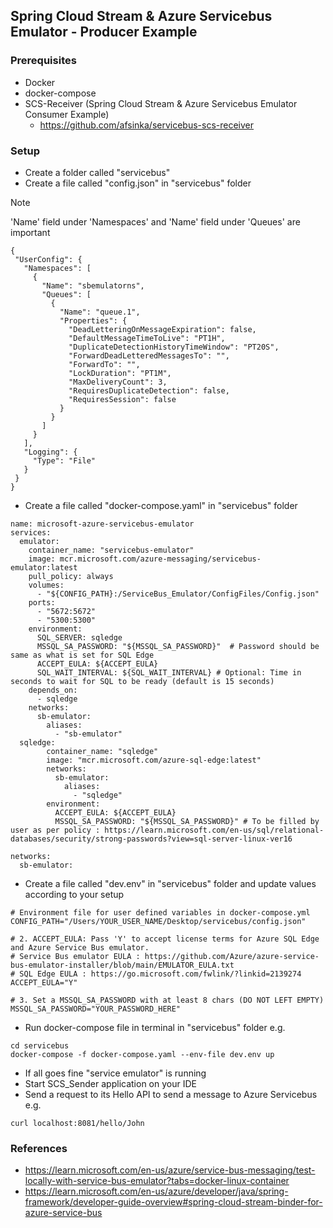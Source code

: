 ## Spring Cloud Stream & Azure Servicebus Emulator - Producer Example

### Prerequisites
- Docker
- docker-compose
- SCS-Receiver (Spring Cloud Stream & Azure Servicebus Emulator Consumer Example)
  - https://github.com/afsinka/servicebus-scs-receiver

### Setup
- Create a folder called "servicebus"
- Create a file called "config.json" in "servicebus" folder

> [!NOTE]
> 'Name' field under 'Namespaces' and 'Name' field under 'Queues' are important

```
{
 "UserConfig": {
   "Namespaces": [
     {
       "Name": "sbemulatorns",
       "Queues": [
         {
           "Name": "queue.1",
           "Properties": {
             "DeadLetteringOnMessageExpiration": false,
             "DefaultMessageTimeToLive": "PT1H",
             "DuplicateDetectionHistoryTimeWindow": "PT20S",
             "ForwardDeadLetteredMessagesTo": "",
             "ForwardTo": "",
             "LockDuration": "PT1M",
             "MaxDeliveryCount": 3,
             "RequiresDuplicateDetection": false,
             "RequiresSession": false
           }
         }
       ]
     }
   ],
   "Logging": {
     "Type": "File"
   }
 }
}
```
- Create a file called "docker-compose.yaml" in "servicebus" folder
```
name: microsoft-azure-servicebus-emulator
services:
  emulator:
    container_name: "servicebus-emulator"
    image: mcr.microsoft.com/azure-messaging/servicebus-emulator:latest
    pull_policy: always
    volumes:
      - "${CONFIG_PATH}:/ServiceBus_Emulator/ConfigFiles/Config.json"
    ports:
      - "5672:5672"
      - "5300:5300"
    environment:
      SQL_SERVER: sqledge
      MSSQL_SA_PASSWORD: "${MSSQL_SA_PASSWORD}"  # Password should be same as what is set for SQL Edge  
      ACCEPT_EULA: ${ACCEPT_EULA}
      SQL_WAIT_INTERVAL: ${SQL_WAIT_INTERVAL} # Optional: Time in seconds to wait for SQL to be ready (default is 15 seconds)
    depends_on:
      - sqledge
    networks:
      sb-emulator:
        aliases:
          - "sb-emulator"
  sqledge:
        container_name: "sqledge"
        image: "mcr.microsoft.com/azure-sql-edge:latest"
        networks:
          sb-emulator:
            aliases:
              - "sqledge"
        environment:
          ACCEPT_EULA: ${ACCEPT_EULA}
          MSSQL_SA_PASSWORD: "${MSSQL_SA_PASSWORD}" # To be filled by user as per policy : https://learn.microsoft.com/en-us/sql/relational-databases/security/strong-passwords?view=sql-server-linux-ver16 

networks:
  sb-emulator:
```
- Create a file called "dev.env" in "servicebus" folder and update values according to your setup
```
# Environment file for user defined variables in docker-compose.yml
CONFIG_PATH="/Users/YOUR_USER_NAME/Desktop/servicebus/config.json"

# 2. ACCEPT_EULA: Pass 'Y' to accept license terms for Azure SQL Edge and Azure Service Bus emulator.
# Service Bus emulator EULA : https://github.com/Azure/azure-service-bus-emulator-installer/blob/main/EMULATOR_EULA.txt
# SQL Edge EULA : https://go.microsoft.com/fwlink/?linkid=2139274
ACCEPT_EULA="Y"

# 3. Set a MSSQL_SA_PASSWORD with at least 8 chars (DO NOT LEFT EMPTY)
MSSQL_SA_PASSWORD="YOUR_PASSWORD_HERE"
```
- Run docker-compose file in terminal in "servicebus" folder e.g.
```
cd servicebus 
docker-compose -f docker-compose.yaml --env-file dev.env up
```
- If all goes fine "service emulator" is running
- Start SCS_Sender application on your IDE
- Send a request to its Hello API to send a message to Azure Servicebus e.g.
```
curl localhost:8081/hello/John
```

### References
- https://learn.microsoft.com/en-us/azure/service-bus-messaging/test-locally-with-service-bus-emulator?tabs=docker-linux-container
- https://learn.microsoft.com/en-us/azure/developer/java/spring-framework/developer-guide-overview#spring-cloud-stream-binder-for-azure-service-bus

